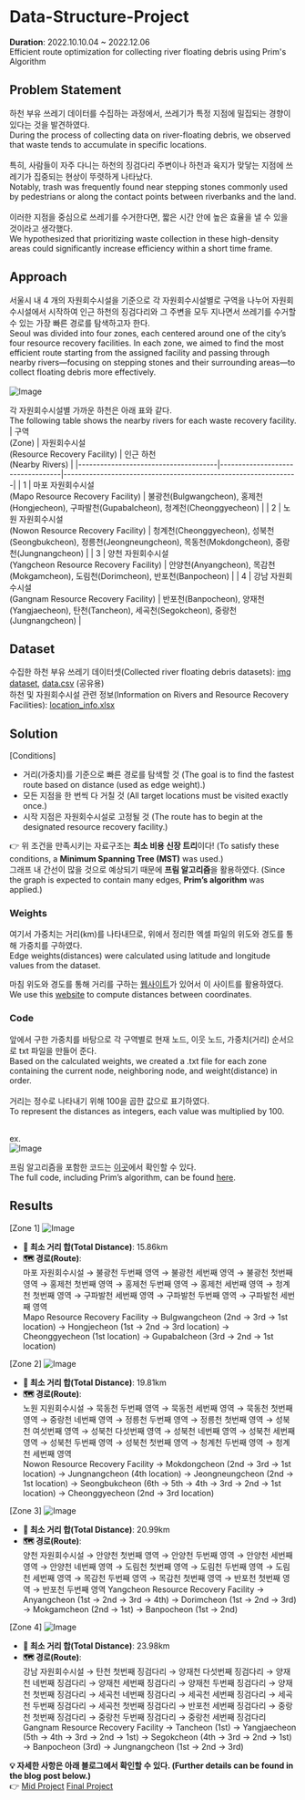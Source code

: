 # Data-Structure-Project
**Duration**: 2022.10.10.04 ~ 2022.12.06 <br/>
Efficient route optimization for collecting river floating debris using Prim's Algorithm

## Problem Statement
하천 부유 쓰레기 데이터를 수집하는 과정에서, 쓰레기가 특정 지점에 밀집되는 경향이 있다는 것을 발견하였다. <br/>
During the process of collecting data on river-floating debris, we observed that waste tends to accumulate in specific locations. <br/><br/>
특히, 사람들이 자주 다니는 하천의 징검다리 주변이나 하천과 육지가 맞닿는 지점에 쓰레기가 집중되는 현상이 뚜렷하게 나타났다. <br/>
Notably, trash was frequently found near stepping stones commonly used by pedestrians or along the contact points between riverbanks and the land. </br></br>
이러한 지점을 중심으로 쓰레기를 수거한다면, 짧은 시간 안에 높은 효율을 낼 수 있을 것이라고 생각했다. <br/>
We hypothesized that prioritizing waste collection in these high-density areas could significantly increase efficiency within a short time frame. <br/>

## Approach
서울시 내 4 개의 자원회수시설을 기준으로 각 자원회수시설별로 구역을 나누어 자원회수시설에서 시작하여 인근 하천의 징검다리와 그 주변을 모두 지나면서 쓰레기를 수거할 수 있는 가장 빠른 경로를 탐색하고자 한다. <br/>
Seoul was divided into four zones, each centered around one of the city’s four resource recovery facilities. In each zone, we aimed to find the most efficient route starting from the assigned facility and passing through nearby rivers—focusing on stepping stones and their surrounding areas—to collect floating debris more effectively. <br/><br/>
![Image](https://github.com/user-attachments/assets/caad097f-081b-40c0-ac0e-205db393cfb4)

각 자원회수시설별 가까운 하천은 아래 표와 같다. </br>
The following table shows the nearby rivers for each waste recovery facility. <br/>
| 구역<br/>(Zone)       | 자원회수시설<br/>(Resource Recovery Facility)       | 인근 하천<br/>(Nearby Rivers)                                                 |
|--------------------------------------|----------------------------------|----------------------------------------------------------------|
| 1 | 마포 자원회수시설</br>(Mapo Resource Recovery Facility) | 불광천(Bulgwangcheon), 홍제천(Hongjecheon), 구파발천(Gupabalcheon), 청계천(Cheonggyecheon) |
| 2 | 노원 자원회수시설</br>(Nowon Resource Recovery Facility) | 청계천(Cheonggyecheon), 성북천(Seongbukcheon), 정릉천(Jeongneungcheon), 목동천(Mokdongcheon), 중랑천(Jungnangcheon) |
| 3 | 양천 자원회수시설</br>(Yangcheon Resource Recovery Facility) | 안양천(Anyangcheon), 목감천(Mokgamcheon), 도림천(Dorimcheon), 반포천(Banpocheon) |
| 4 | 강남 자원회수시설</br>(Gangnam Resource Recovery Facility) | 반포천(Banpocheon), 양재천(Yangjaecheon), 탄천(Tancheon), 세곡천(Segokcheon), 중랑천(Jungnangcheon) |

## Dataset
수집한 하천 부유 쓰레기 데이터셋(Collected river floating debris datasets): [img dataset](https://drive.google.com/file/d/1z-x6vhtVxP-ty_-OBilf8du0lo-FkmGg/view?usp=sharing), [data.csv](https://github.com/KaSangeun/Data-Structure-Project/blob/main/data.csv) (공유용) <br/>
하천 및 자원회수시설 관련 정보(Information on Rivers and Resource Recovery Facilities): [location_info.xlsx](https://github.com/KaSangeun/Data-Structure-Project/blob/main/location_info.xlsx)

## Solution 
[Conditions] 
- 거리(가중치)를 기준으로 빠른 경로를 탐색할 것 (The goal is to find the fastest route based on distance (used as edge weight).)
- 모든 지점을 한 번씩 다 거칠 것 (All target locations must be visited exactly once.)
- 시작 지점은 자원회수시설로 고정될 것 (The route has to begin at the designated resource recovery facility.) <br/>

👉 위 조건을 만족시키는 자료구조는 **최소 비용 신장 트리**이다! (To satisfy these conditions, a **Minimum Spanning Tree (MST)** was used.) <br/>
그래프 내 간선이 많을 것으로 예상되기 때문에 **프림 알고리즘**을 활용하였다. (Since the graph is expected to contain many edges, **Prim’s algorithm** was applied.) <br/>

### Weights
여기서 가중치는 거리(km)를 나타내므로, 위에서 정리한 엑셀 파일의 위도와 경도를 통해 가중치를 구하였다. <br/>
Edge weights(distances) were calculated using latitude and longitude values from the dataset. <br/>

마침 위도와 경도를 통해 거리를 구하는 [웹사이트](https://boulter.com/gps/distance/?from=37.463782%09127.090359&to=37.490861%09127.068267&units=k)가 있어서 이 사이트를 활용하였다. <br/>
We use this [website](https://boulter.com/gps/distance/?from=37.463782%09127.090359&to=37.490861%09127.068267&units=k) to compute distances between coordinates. <br/>

### Code 
앞에서 구한 가중치를 바탕으로 각 구역별로 현재 노드, 이웃 노드, 가중치(거리) 순서으로 txt 파일을 만들어 준다. <br/>
Based on the calculated weights, we created a .txt file for each zone containing the current node, neighboring node, and weight(distance) in order. <br/><br/>
거리는 정수로 나타내기 위해 100을 곱한 값으로 표기하였다. <br/>
To represent the distances as integers, each value was multiplied by 100. <br/><br/>

ex. <br/>
![Image](https://github.com/user-attachments/assets/0de58847-7654-4842-9260-5211e5b3d53f)

프림 알고리즘을 포함한 코드는 [이곳](https://github.com/KaSangeun/Data-Structure-Project/blob/main/solution_code.cpp)에서 확인할 수 있다. <br/>
The full code, including Prim’s algorithm, can be found [here](https://github.com/KaSangeun/Data-Structure-Project/blob/main/solution_code.cpp). <br/>

## Results
[Zone 1]
![Image](https://github.com/user-attachments/assets/f3a1ff25-e386-4a09-9730-b36825e671d8)
- **🧭 최소 거리 합(Total Distance)**: 15.86km
- **🗺️ 경로(Route)**: <br/>
마포 자원회수시설 → 불광천 두번째 영역 → 불광천 세번째 영역 → 불광천 첫번째 영역 → 홍제천 첫번째 영역 → 홍제천 두번째 영역 → 홍제천 세번째 영역 → 청계천 첫번째 영역 → 구파발천 세번째 영역 → 구파발천 두번째 영역 → 구파발천 세번째 영역 <br/>
Mapo Resource Recovery Facility → Bulgwangcheon (2nd → 3rd → 1st location) → Hongjecheon (1st → 2nd → 3rd location) → Cheonggyecheon (1st location) → Gupabalcheon (3rd → 2nd → 1st location) <br/>

[Zone 2]
![Image](https://github.com/user-attachments/assets/65addddc-032f-4ebc-894b-3c6236341a92)
- **🧭 최소 거리 합(Total Distance)**: 19.81km
- **🗺️ 경로(Route)**: <br/>
노원 지원회수시설 → 묵동천 두번째 영역 → 묵동천 세번째 영역 → 묵동천 첫번째 영역 → 중랑천 네번째 영역 → 정릉천 두번째 영역 → 정릉천 첫번째 영역 → 성북천 여섯번째 영역 → 성북천 다섯번째 영역 → 성북천 네번째 영역 → 성북천 세번째 영역 → 성북천 두번째 영역 → 성북천 첫번째 영역 → 청계천 두번째 영역 → 청계천 세번째 영역 <br/>
Nowon Resource Recovery Facility → Mokdongcheon (2nd → 3rd → 1st location) → Jungnangcheon (4th location) → Jeongneungcheon (2nd → 1st location) → Seongbukcheon (6th → 5th → 4th → 3rd → 2nd → 1st location) → Cheonggyecheon (2nd → 3rd location) <br/>

[Zone 3]
![Image](https://github.com/user-attachments/assets/a81427da-8fb7-4d0b-9838-e2a7e29894ce)
- **🧭 최소 거리 합(Total Distance)**: 20.99km
- **🗺️ 경로(Route)**: <br/>
양천 자원회수시설 → 안양천 첫번째 영역 → 안양천 두번째 영역 → 안양천 세번째 영역 → 안양천 네번째 영역 → 도림천 첫번째 영역 → 도림천 두번째 영역 → 도림천 세번째 영역 → 목감천 두번째 영역 → 목감천 첫번째 영역 → 반포천 첫번째 영역 → 반포천 두번째 영역
Yangcheon Resource Recovery Facility → Anyangcheon (1st → 2nd → 3rd → 4th) → Dorimcheon (1st → 2nd → 3rd) → Mokgamcheon (2nd → 1st) → Banpocheon (1st → 2nd)

[Zone 4]
![Image](https://github.com/user-attachments/assets/2d888e07-5542-4c66-b632-f2573b9ec646)
- **🧭 최소 거리 합(Total Distance)**: 23.98km
- **🗺️ 경로(Route)**: <br/>
강남 자원회수시설 → 탄천 첫번째 징검다리 → 양재천 다섯번째 징검다리 → 양재천 네번째 징검다리 → 양재천 세번째 징검다리 → 양재천 두번째 징검다리 → 양재천 첫번째 징검다리 → 세곡천 네번째 징검다리 → 세곡천 세번째 징검다리 → 세곡천 두번째 징검다리 → 세곡천 첫번째 징검다리 → 반포천 세번째 징검다리 → 중랑천 첫번째 징검다리 → 중랑천 두번째 징검다리 → 중랑천 세번째 징검다리
Gangnam Resource Recovery Facility → Tancheon (1st) → Yangjaecheon (5th → 4th → 3rd → 2nd → 1st) → Segokcheon (4th → 3rd → 2nd → 1st) → Banpocheon (3rd) → Jungnangcheon (1st → 2nd → 3rd)

**💡 자세한 사항은 아래 블로그에서 확인할 수 있다. (Further details can be found in the blog post below.) <br/>**
👉 [Mid Project](https://velog.io/@clover88/%EC%A4%91%EA%B0%84-%ED%94%84%EB%A1%9C%EC%A0%9D%ED%8A%B8) 
[Final Project](https://velog.io/@clover88/%EA%B8%B0%EB%A7%90-%ED%94%84%EB%A1%9C%EC%A0%9D%ED%8A%B8) 
